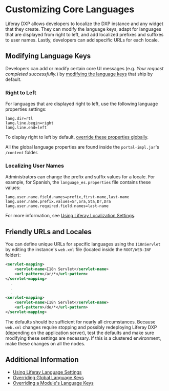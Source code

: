 # Customizing Core Languages

Liferay DXP allows developers to localize the DXP instance and any widget that they create. They can modify the language keys, adapt for languages that are displayed from right to left, and add localized prefixes and suffixes to user names. Lastly, developers can add specific URLs for each locale.  

## Modifying Language Keys

Developers can add or modify certain core UI messages (e.g. _Your request completed successfully._) by [modifying the language keys](https://help.liferay.com/hc/articles/360029122531-Overriding-Language-Keys) that ship by default.

### Right to Left

For languages that are displayed right to left, use the following language properties settings:

```properties
lang.dir=rtl
lang.line.begin=right
lang.line.end=left
```

To display right to left by default, [override these properties globally](https://help.liferay.com/hc/articles/360029122551-Overriding-Global-Language-Keys).

All the global language properties are found inside the `portal-impl.jar`'s `/content` folder.

### Localizing User Names

Administrators can change the prefix and suffix values for a locale. For example, for Spanish, the `language_es.properties` file contains these values:

```properties
lang.user.name.field.names=prefix,first-name,last-name
lang.user.name.prefix.values=Sr,Sra,Sta,Dr,Dra
lang.user.name.required.field.names=last-name
```

For more information, see [Using Liferay Localization Settings](https://help.liferay.com/hc/articles/360029526832-Using-Liferay-s-Localization-Settings).

## Friendly URLs and Locales

You can define unique URLs for specific languages using the `I18nServlet` by editing the instance's `web.xml` file (located inside the `ROOT/WEB-INF` folder):

```xml
<servlet-mapping>
    <servlet-name>I18n Servlet</servlet-name>
    <url-pattern>/ar/*</url-pattern>
</servlet-mapping>
  .
  .
  .
<servlet-mapping>
    <servlet-name>I18n Servlet</servlet-name>
    <url-pattern>/de/*</url-pattern>
</servlet-mapping>
```

The defaults should be sufficient for nearly all circumstances. Because `web.xml` changes require stopping and possibly redeploying Liferay DXP (depending on the application server), test the defaults and make sure modifying these settings are necessary. If this is a clustered environment, make these changes on all the nodes.

## Additional Information

* [Using Liferay Language Settings](https://help.liferay.com/hc/articles/360029526832-Using-Liferay-s-Localization-Settings)
* [Overriding Global Language Keys](https://help.liferay.com/hc/articles/360029122551-Overriding-Global-Language-Keys)
* [Overriding a Module's Language Keys](https://help.liferay.com/hc/articles/360028808452-Overriding-a-Module-s-Language-Keys)
